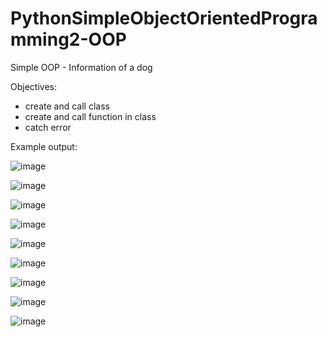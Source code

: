 # PythonSimpleObjectOrientedProgramming2-OOP
Simple OOP - Information of a dog

Objectives:
- create and call class
- create and call function in class
- catch error

Example output:

![image](https://user-images.githubusercontent.com/97081479/180829255-a5d99ce0-c640-43a3-9cba-9943b120af57.png)

![image](https://user-images.githubusercontent.com/97081479/180828596-180bdf61-d98b-4e44-94a2-476acd1de988.png)

![image](https://user-images.githubusercontent.com/97081479/180828699-9a344a04-3a1d-48b8-a409-ba2191744d07.png)

![image](https://user-images.githubusercontent.com/97081479/180828851-346816ca-0f02-45d3-abdb-d70aa83b4fe2.png)

![image](https://user-images.githubusercontent.com/97081479/180828994-b7526fea-405e-464c-b8a9-93fbaac5d725.png)

![image](https://user-images.githubusercontent.com/97081479/180829067-e46e4ba1-cd4f-4fd1-b638-b22538d2ca27.png)

![image](https://user-images.githubusercontent.com/97081479/180830261-535817b3-5164-42a9-bc53-d9b433521112.png)

![image](https://user-images.githubusercontent.com/97081479/180830339-26281cd3-5d0c-4053-b04d-66401f8e6dee.png)

![image](https://user-images.githubusercontent.com/97081479/180830395-c75a805e-13d2-47c1-b8c9-8b8f62aa6379.png)
